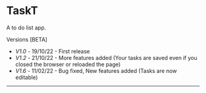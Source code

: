 # TaskT
A to do list app.

Versions [BETA]

- *V1.0* - 19/10/22 - First release
- *V1.2* - 21/10/22 - More features added (Your tasks are saved even if you closed the browser or reloaded the page)
- *V1.6* - 11/02/22 - Bug fixed, New features added (Tasks are now editable)
---